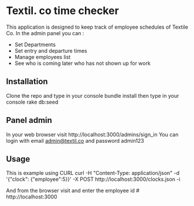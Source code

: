  
# Textil. co time checker
This application is designed to keep track of employee schedules of Textile Co.
In the admin panel you can :
- Set Departments 
- Set entry and departure times
- Manage employees list
- See who is coming later who has not shown up for work

## Installation
Clone the repo and type in your console bundle install
then
type in your console  rake db:seed 

## Panel admin
In your web browser visit http://localhost:3000/admins/sign_in
You can login with email admin@textil.co and password admin123

## Usage
This is  example using CURL 
curl -H "Content-Type: application/json" -d '{"clock": {"employee":5}}' -X POST http://localhost:3000/clocks.json -i
 
And from the browser visit and enter the employee id # 
http://localhost:3000